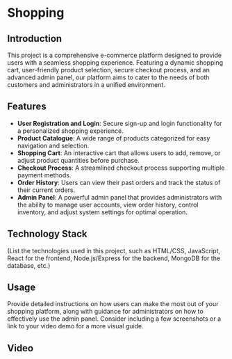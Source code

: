 # Shopping
## **Introduction**

This project is a comprehensive e-commerce platform designed to provide users with a seamless shopping experience. Featuring a dynamic shopping cart, user-friendly product selection, secure checkout process, and an advanced admin panel, our platform aims to cater to the needs of both customers and administrators in a unified environment.

## **Features**

- **User Registration and Login**: Secure sign-up and login functionality for a personalized shopping experience.
- **Product Catalogue**: A wide range of products categorized for easy navigation and selection.
- **Shopping Cart**: An interactive cart that allows users to add, remove, or adjust product quantities before purchase.
- **Checkout Process**: A streamlined checkout process supporting multiple payment methods.
- **Order History**: Users can view their past orders and track the status of their current orders.
- **Admin Panel**: A powerful admin panel that provides administrators with the ability to manage user accounts, view order history, control inventory, and adjust system settings for optimal operation.

## **Technology Stack**

(List the technologies used in this project, such as HTML/CSS, JavaScript, React for the frontend, Node.js/Express for the backend, MongoDB for the database, etc.)

## **Usage**

Provide detailed instructions on how users can make the most out of your shopping platform, along with guidance for administrators on how to effectively use the admin panel. Consider including a few screenshots or a link to your video demo for a more visual guide.
## **Video**
